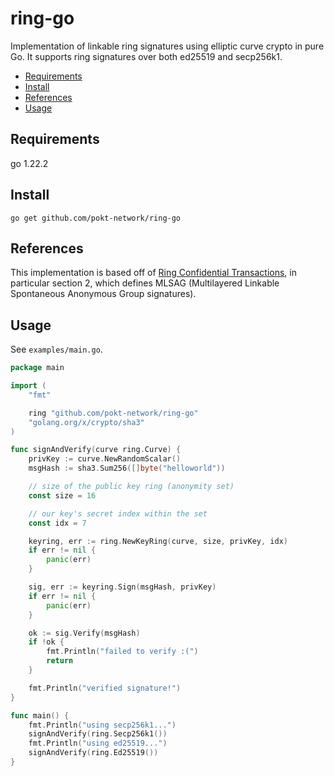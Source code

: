 # ring-go <!-- omit in toc -->

Implementation of linkable ring signatures using elliptic curve crypto in pure Go.
It supports ring signatures over both ed25519 and secp256k1.

- [Requirements](#requirements)
- [Install](#install)
- [References](#references)
- [Usage](#usage)

## Requirements

go 1.22.2

## Install

`go get github.com/pokt-network/ring-go`

## References

This implementation is based off of [Ring Confidential Transactions](https://eprint.iacr.org/2015/1098.pdf), in particular section 2, which defines MLSAG (Multilayered Linkable Spontaneous Anonymous Group signatures).

## Usage

See `examples/main.go`.

```go
package main

import (
    "fmt"

    ring "github.com/pokt-network/ring-go"
    "golang.org/x/crypto/sha3"
)

func signAndVerify(curve ring.Curve) {
    privKey := curve.NewRandomScalar()
    msgHash := sha3.Sum256([]byte("helloworld"))

    // size of the public key ring (anonymity set)
    const size = 16

    // our key's secret index within the set
    const idx = 7

    keyring, err := ring.NewKeyRing(curve, size, privKey, idx)
    if err != nil {
        panic(err)
    }

    sig, err := keyring.Sign(msgHash, privKey)
    if err != nil {
        panic(err)
    }

    ok := sig.Verify(msgHash)
    if !ok {
        fmt.Println("failed to verify :(")
        return
    }

    fmt.Println("verified signature!")
}

func main() {
    fmt.Println("using secp256k1...")
    signAndVerify(ring.Secp256k1())
    fmt.Println("using ed25519...")
    signAndVerify(ring.Ed25519())
}
```
